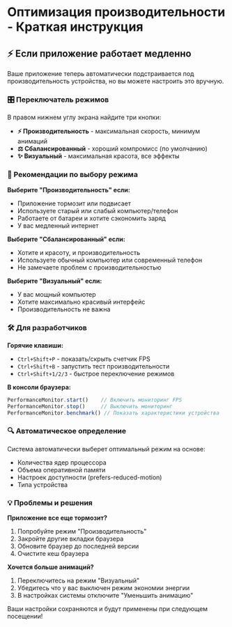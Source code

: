 # Оптимизация производительности - Краткая инструкция

## ⚡ Если приложение работает медленно

Ваше приложение теперь автоматически подстраивается под производительность устройства, но вы можете настроить это вручную.

### 🎛️ Переключатель режимов
В правом нижнем углу экрана найдите три кнопки:

- **⚡ Производительность** - максимальная скорость, минимум анимаций
- **⚖️ Сбалансированный** - хороший компромисс (по умолчанию)  
- **✨ Визуальный** - максимальная красота, все эффекты

### 🚀 Рекомендации по выбору режима

**Выберите "Производительность" если:**
- Приложение тормозит или подвисает
- Используете старый или слабый компьютер/телефон
- Работаете от батареи и хотите сэкономить заряд
- У вас медленный интернет

**Выберите "Сбалансированный" если:**
- Хотите и красоту, и производительность
- Используете обычный компьютер или современный телефон
- Не замечаете проблем с производительностью

**Выберите "Визуальный" если:**
- У вас мощный компьютер
- Хотите максимально красивый интерфейс
- Производительность не важна

### 🛠️ Для разработчиков

**Горячие клавиши:**
- `Ctrl+Shift+P` - показать/скрыть счетчик FPS
- `Ctrl+Shift+B` - запустить тест производительности
- `Ctrl+Shift+1/2/3` - быстрое переключение режимов

**В консоли браузера:**
```javascript
PerformanceMonitor.start()    // Включить мониторинг FPS
PerformanceMonitor.stop()     // Выключить мониторинг
PerformanceMonitor.benchmark() // Показать характеристики устройства
```

### 🔍 Автоматическое определение

Система автоматически выберет оптимальный режим на основе:
- Количества ядер процессора
- Объема оперативной памяти  
- Настроек доступности (prefers-reduced-motion)
- Типа устройства

### 💡 Проблемы и решения

**Приложение все еще тормозит?**
1. Попробуйте режим "Производительность"
2. Закройте другие вкладки браузера
3. Обновите браузер до последней версии
4. Очистите кеш браузера

**Хочется больше анимаций?**
1. Переключитесь на режим "Визуальный"
2. Убедитесь что у вас выключен режим экономии энергии
3. В настройках системы отключите "Уменьшить анимацию"

Ваши настройки сохраняются и будут применены при следующем посещении!
